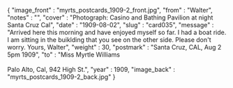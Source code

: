 {
  "image_front" : "myrts_postcards_1909-2_front.jpg",
  "from" : "Walter",
  "notes" : "",
  "cover" : "Photograph: Casino and Bathing Pavilion at night Santa Cruz Cal",
  "date" : "1909-08-02",
  "slug" : "card035",
  "message" : "Arrived here this morning and have enjoyed myself so far. I had a boat ride. I am sitting in the buiklding that you see on the other side. Please don't worry. Yours, Walter",
  "weight" : 30,
  "postmark" : "Santa Cruz, CAL, Aug 2 5pm 1909",
  "to" : "Miss Myrtle Williams<br><br>Palo Alto, Cal, 942 High St.",
  "year" : 1909,
  "image_back" : "myrts_postcards_1909-2_back.jpg"
}

